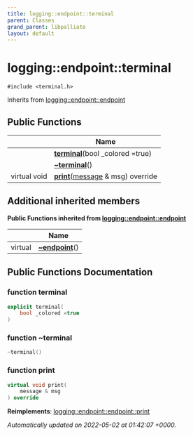 ```yaml
---
title: logging::endpoint::terminal
parent: Classes
grand_parent: libpalliate
layout: default
---
```


# logging::endpoint::terminal






`#include <terminal.h>`

Inherits from [logging::endpoint::endpoint](/libpalliate/generated/Classes/classlogging_1_1endpoint_1_1endpoint)

## Public Functions

|                | Name           |
| -------------- | -------------- |
| | **[terminal](/libpalliate/generated/Classes/classlogging_1_1endpoint_1_1terminal#function-terminal)**(bool _colored =true) |
| | **[~terminal](/libpalliate/generated/Classes/classlogging_1_1endpoint_1_1terminal#function-~terminal)**() |
| virtual void | **[print](/libpalliate/generated/Classes/classlogging_1_1endpoint_1_1terminal#function-print)**([message](/libpalliate/generated/Classes/structlogging_1_1message) & msg) override |

## Additional inherited members

**Public Functions inherited from [logging::endpoint::endpoint](/libpalliate/generated/Classes/classlogging_1_1endpoint_1_1endpoint)**

|                | Name           |
| -------------- | -------------- |
| virtual | **[~endpoint](/libpalliate/generated/Classes/classlogging_1_1endpoint_1_1endpoint#function-~endpoint)**() |


## Public Functions Documentation

### function terminal

```cpp
explicit terminal(
    bool _colored =true
)
```


### function ~terminal

```cpp
~terminal()
```


### function print

```cpp
virtual void print(
    message & msg
) override
```


**Reimplements**: [logging::endpoint::endpoint::print](/libpalliate/generated/Classes/classlogging_1_1endpoint_1_1endpoint#function-print)



_Automatically updated on 2022-05-02 at 01:42:07 +0000._